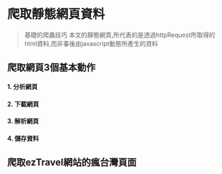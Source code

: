 # 爬取靜態網頁資料

> 基礎的爬蟲技巧
> 本文的靜態網頁,所代表的是透過httpRequest所取得的html資料,而非事後由javascript動態所產生的資料

## 爬取網頁3個基本動作

#### 1. 分析網頁
#### 2. 下載網頁
#### 3. 解析網頁
#### 4. 儲存資料

## 爬取ezTravel網站的瘋台灣頁面
 
